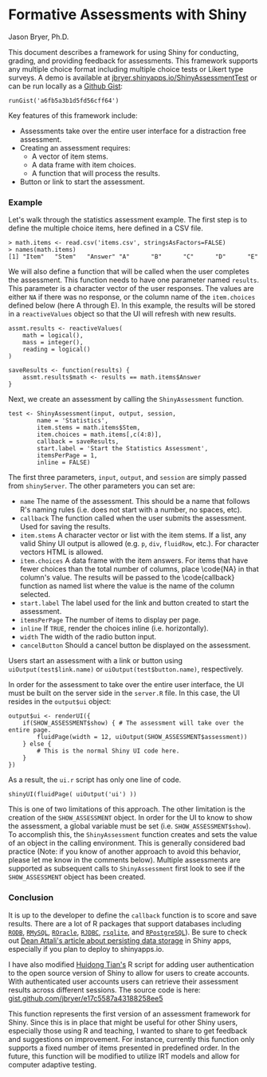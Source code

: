 # Formative Assessments with Shiny
Jason Bryer, Ph.D.  


This document describes a framework for using Shiny for conducting, grading, and providing feedback for assessments. This framework supports any multiple choice format including multiple choice tests or Likert type surveys. A demo is available at [jbryer.shinyapps.io/ShinyAssessmentTest](https://jbryer.shinyapps.io/ShinyAssessmentTest/) or can be run locally as a [Github Gist](https://gist.github.com/jbryer/a6fb5a3b1d5fd56cff64):

```
runGist('a6fb5a3b1d5fd56cff64')
```

Key features of this framework include:

* Assessments take over the entire user interface for a distraction free assessment.
* Creating an assessment requires:
	* A vector of item stems.
	* A data frame with item choices.
	* A function that will process the results.
* Button or link to start the assessment.


### Example

Let's walk through the statistics assessment example. The first step is to define the multiple choice items, here defined in a CSV file.

```
> math.items <- read.csv('items.csv', stringsAsFactors=FALSE)
> names(math.items)
[1] "Item"   "Stem"   "Answer" "A"      "B"      "C"      "D"      "E"     
```

We will also define a function that will be called when the user completes the assessment. This function needs to have one parameter named `results`. This parameter is a character vector of the user responses. The values are either `NA` if there was no response, or the column name of the `item.choices` defined below (here A through E). In this example, the results will be stored in a `reactiveValues` object so that the UI will refresh with new results.

```
assmt.results <- reactiveValues(
	math = logical(),
	mass = integer(),
	reading = logical()
)

saveResults <- function(results) {
	assmt.results$math <- results == math.items$Answer
}
```

Next, we create an assessment by calling the `ShinyAssessment` function.

```
test <- ShinyAssessment(input, output, session,
		name = 'Statistics',
		item.stems = math.items$Stem,
		item.choices = math.items[,c(4:8)],
		callback = saveResults,
		start.label = 'Start the Statistics Assessment',
		itemsPerPage = 1,
		inline = FALSE)
```

The first three parameters, `input`, `output`, and `session` are simply passed from `shinyServer`. The other parameters you can set are:

* `name` The name of the assessment. This should be a name that follows R's naming rules (i.e. does not start with a number, no spaces, etc).
* `callback` The function called when the user submits the assessment. Used for saving the results.
* `item.stems` A character vector or list with the item stems. If a list, any valid Shiny UI output is allowed (e.g. `p`, `div`, `fluidRow`, etc.). For character vectors HTML is allowed.
* `item.choices` A data frame with the item answers. For items that have fewer choices than the total number of columns, place \code{NA} in that column's value. The results will be passed to the \code{callback} function as named list where the value is the name of the column selected.
* `start.label` The label used for the link and button created to start the assessment.
* `itemsPerPage` The number of items to display per page.
* `inline` If `TRUE`, render the choices inline (i.e. horizontally).
* `width` The width of the radio button input.
* `cancelButton` Should a cancel button be displayed on the assessment.

Users start an assessment with a link or button using `uiOutput(test$link.name)` or `uiOutput(test$button.name)`, respectively.

In order for the assessment to take over the entire user interface, the UI must be built on the server side in the `server.R` file. In this case, the UI resides in the `output$ui` object:

```
output$ui <- renderUI({
	if(SHOW_ASSESSMENT$show) { # The assessment will take over the entire page.
		fluidPage(width = 12, uiOutput(SHOW_ASSESSMENT$assessment))
	} else { 
		# This is the normal Shiny UI code here.
	}
})
```

As a result, the `ui.r` script has only one line of code.

```
shinyUI(fluidPage( uiOutput('ui') ))
```

This is one of two limitations of this approach. The other limitation is the creation of the `SHOW_ASSESSMENT` object. In order for the UI to know to show the assessment, a global variable must be set (i.e. `SHOW_ASSESSMENT$show`). To accomplish this, the `ShinyAssessment` function creates and sets the value of an object in the calling environment. This is generally considered bad practice (Note: if you know of another approach to avoid this behavior, please let me know in the comments below). Multiple assessments are supported as subsequent calls to `ShinyAssessment` first look to see if the `SHOW_ASSESSMENT` object has been created.


### Conclusion

It is up to the developer to define the `callback` function is to score and save results. There are a lot of R packages that support databases including [`RODB`](https://cran.r-project.org/web/packages/RODBC/index.html), [`RMySQL`](http://cran.r-project.org/web/packages/RMySQL/index.html), [`ROracle`](http://cran.r-project.org/web/packages/ROracle/index.html), [`RJDBC`](http://cran.r-project.org/web/packages/RJDBC/index.html), [`rsqlite`](https://cran.r-project.org/web/packages/RSQLite/index.html), and [`RPostgreSQL`](https://cran.r-project.org/web/packages/RPostgreSQL/index.html)). Be sure to check out [Dean Attali's article about persisting data storage](http://shiny.rstudio.com/articles/persistent-data-storage.html) in Shiny apps, especially if you plan to deploy to shinyapps.io.

I have also modified [Huidong Tian's](http://withr.me/authentication-of-shiny-server-application-using-a-simple-method/) R script for adding user authentication to the open source version of Shiny to allow for users to create accounts. With authenticated user accounts users can retrieve their assessment results across different sessions. The source code is here: [gist.github.com/jbryer/e17c5587a43188258ee5](https://gist.github.com/jbryer/e17c5587a43188258ee5)


This function represents the first version of an assessment framework for Shiny. Since this is in place that might be useful for other Shiny users, especially those using R and teaching, I wanted to share to get feedback and suggestions on improvement. For instance, currently this function only supports a fixed number of items presented in predefined order. In the future, this function will be modified to utilize IRT models and allow for computer adaptive testing.
